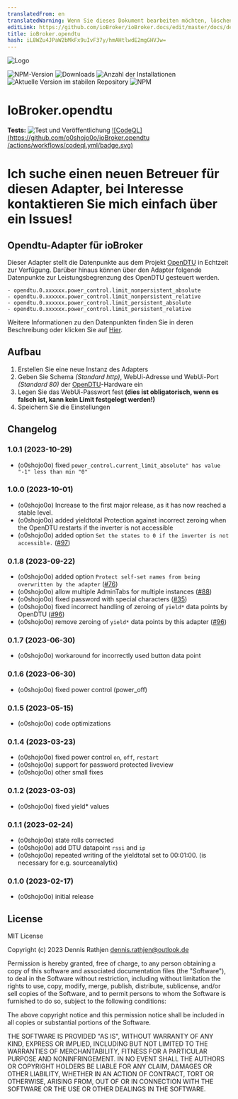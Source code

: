 ```yaml
---
translatedFrom: en
translatedWarning: Wenn Sie dieses Dokument bearbeiten möchten, löschen Sie bitte das Feld "translationsFrom". Andernfalls wird dieses Dokument automatisch erneut übersetzt
editLink: https://github.com/ioBroker/ioBroker.docs/edit/master/docs/de/adapterref/iobroker.opendtu/README.md
title: ioBroker.opendtu
hash: iL8WZu4JPaW2bMkFx9uIvF37y/hmAHtlwdE2mgGHVJw=
---
```

![Logo](../../../en/adapterref/iobroker.opendtu/admin/opendtu.png)

![NPM-Version](https://img.shields.io/npm/v/iobroker.opendtu.svg)
![Downloads](https://img.shields.io/npm/dm/iobroker.opendtu.svg)
![Anzahl der Installationen](https://iobroker.live/badges/opendtu-installed.svg)
![Aktuelle Version im stabilen Repository](https://iobroker.live/badges/opendtu-stable.svg)
![NPM](https://nodei.co/npm/iobroker.opendtu.png?downloads=true)

# IoBroker.opendtu
**Tests:** ![Test und Veröffentlichung](https://github.com/o0shojo0o/ioBroker.opendtu/workflows/Test%20and%20Release/badge.svg) [![CodeQL](https://github.com/o0shojo0o/ioBroker.opendtu /actions/workflows/codeql.yml/badge.svg)](https://github.com/o0shojo0o/ioBroker.opendtu/actions/workflows/codeql.yml)

# Ich suche einen neuen Betreuer für diesen Adapter, bei Interesse kontaktieren Sie mich einfach über ein Issues!
## Opendtu-Adapter für ioBroker
Dieser Adapter stellt die Datenpunkte aus dem Projekt [OpenDTU](https://github.com/tbnobody/OpenDTU) in Echtzeit zur Verfügung.
Darüber hinaus können über den Adapter folgende Datenpunkte zur Leistungsbegrenzung des OpenDTU gesteuert werden.

```
- opendtu.0.xxxxxx.power_control.limit_nonpersistent_absolute
- opendtu.0.xxxxxx.power_control.limit_nonpersistent_relative
- opendtu.0.xxxxxx.power_control.limit_persistent_absolute
- opendtu.0.xxxxxx.power_control.limit_persistent_relative
```

Weitere Informationen zu den Datenpunkten finden Sie in deren Beschreibung oder klicken Sie auf [Hier](https://github.com/tbnobody/OpenDTU/blob/master/docs/MQTT_Topics.md#inverter-limit-specific-topics).

## Aufbau
1. Erstellen Sie eine neue Instanz des Adapters
2. Geben Sie Schema *(Standard http)*, WebUi-Adresse und WebUi-Port *(Standard 80)* der [OpenDTU](https://github.com/tbnobody/OpenDTU)-Hardware ein
3. Legen Sie das WebUi-Passwort fest **(dies ist obligatorisch, wenn es falsch ist, kann kein Limit festgelegt werden!)**
4. Speichern Sie die Einstellungen

## Changelog
<!--
 https://github.com/AlCalzone/release-script#usage
    npm run release major -- -p iobroker license --all 0.9.8 -> 1.0.0
    npm run release minor -- -p iobroker license --all 0.9.8 -> 0.10.0
    npm run release patch -- -p iobroker license --all 0.9.8 -> 0.9.9
    npm run release prerelease beta -- -p iobroker license --all v0.2.1 -> v0.2.2-beta.0
	Placeholder for the next version (at the beginning of the line):
	### **WORK IN PROGRESS**
-->
### 1.0.1 (2023-10-29)

- (o0shojo0o) fixed `power_control.current_limit_absolute" has value "-1" less than min "0"`

### 1.0.0 (2023-10-01)

- (o0shojo0o) Increase to the first major release, as it has now reached a stable level. 
- (o0shojo0o) added yieldtotal Protection against incorrect zeroing when the OpenDTU restarts if the inverter is not accessible
- (o0shojo0o) added option `Set the states to 0 if the inverter is not accessible.` ([#97](https://github.com/o0shojo0o/ioBroker.opendtu/issues/97))

### 0.1.8 (2023-09-22)

- (o0shojo0o) added option `Protect self-set names from being overwritten by the adapter` ([#76](https://github.com/o0shojo0o/ioBroker.opendtu/issues/76))
- (o0shojo0o) allow multiple AdminTabs for multiple instances ([#88](https://github.com/o0shojo0o/ioBroker.opendtu/issues/88))
- (o0shojo0o) fixed password with special characters ([#35](https://github.com/o0shojo0o/ioBroker.opendtu/issues/35))
- (o0shojo0o) fixed incorrect handling of zeroing of `yield*` data points by OpenDTU ([#96](https://github.com/o0shojo0o/ioBroker.opendtu/issues/96))
- (o0shojo0o) remove zeroing of `yield*` data points by this adapter ([#96](https://github.com/o0shojo0o/ioBroker.opendtu/issues/96))

### 0.1.7 (2023-06-30)

- (o0shojo0o) workaround for incorrectly used button data point

### 0.1.6 (2023-06-30)

- (o0shojo0o) fixed power control (power_off)

### 0.1.5 (2023-05-15)

- (o0shojo0o) code optimizations

### 0.1.4 (2023-03-23)

- (o0shojo0o) fixed power control `on`, `off`, `restart`
- (o0shojo0o) support for password protected liveview
- (o0shojo0o) other small fixes

### 0.1.2 (2023-03-03)

- (o0shojo0o) fixed yield* values

### 0.1.1 (2023-02-24)

- (o0shojo0o) state rolls corrected
- (o0shojo0o) add DTU datapoint `rssi` and `ip`
- (o0shojo0o) repeated writing of the yieldtotal set to 00:01:00. (is necessary for e.g. sourceanalytix)

### 0.1.0 (2023-02-17)

- (o0shojo0o) initial release

## License
MIT License

Copyright (c) 2023 Dennis Rathjen <dennis.rathjen@outlook.de>

Permission is hereby granted, free of charge, to any person obtaining a copy
of this software and associated documentation files (the "Software"), to deal
in the Software without restriction, including without limitation the rights
to use, copy, modify, merge, publish, distribute, sublicense, and/or sell
copies of the Software, and to permit persons to whom the Software is
furnished to do so, subject to the following conditions:

The above copyright notice and this permission notice shall be included in all
copies or substantial portions of the Software.

THE SOFTWARE IS PROVIDED "AS IS", WITHOUT WARRANTY OF ANY KIND, EXPRESS OR
IMPLIED, INCLUDING BUT NOT LIMITED TO THE WARRANTIES OF MERCHANTABILITY,
FITNESS FOR A PARTICULAR PURPOSE AND NONINFRINGEMENT. IN NO EVENT SHALL THE
AUTHORS OR COPYRIGHT HOLDERS BE LIABLE FOR ANY CLAIM, DAMAGES OR OTHER
LIABILITY, WHETHER IN AN ACTION OF CONTRACT, TORT OR OTHERWISE, ARISING FROM,
OUT OF OR IN CONNECTION WITH THE SOFTWARE OR THE USE OR OTHER DEALINGS IN THE
SOFTWARE.